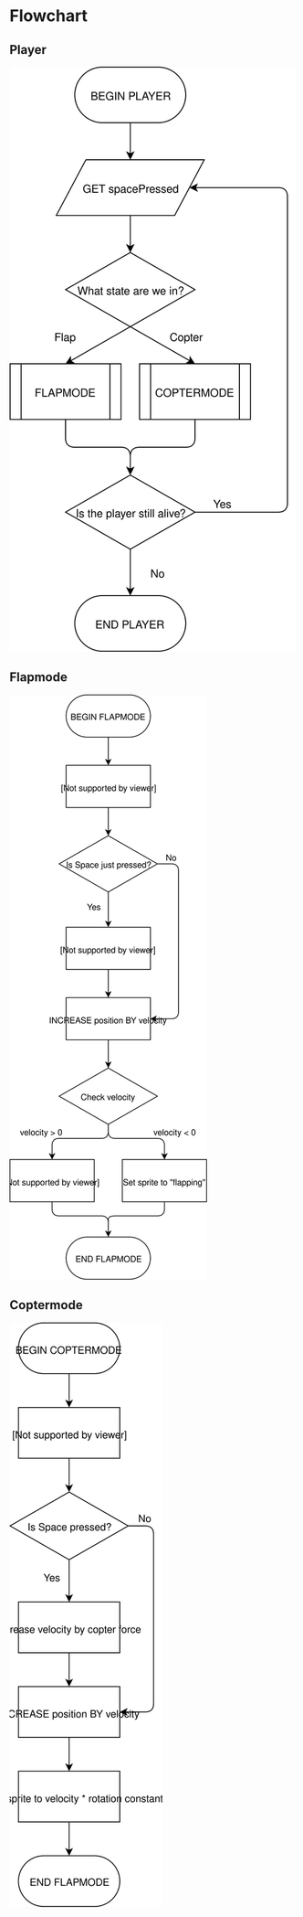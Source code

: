 # Flowchart
## Player
![MainFlow](MainFlow.svg)
## Flapmode
![FlapmodeFlow](FlapmodeFlow.svg)

## Coptermode


![CoptermodeFlow.svg](CoptermodeFlow.svg)
